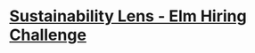 # [Sustainability Lens - Elm Hiring Challenge](https://pitch-dart-3a9.notion.site/Elm-AI-Engineering-Challenge-243c82a7bbba8034ac17deffc7a4be77)
